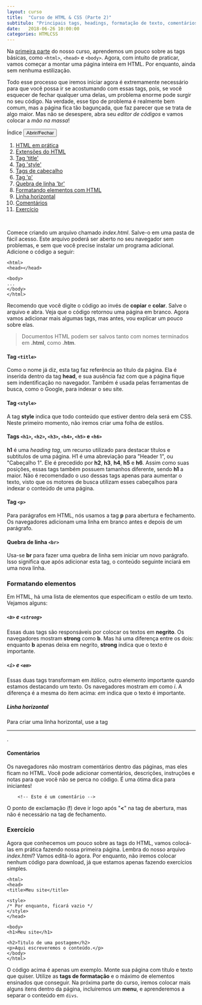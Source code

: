 ```yaml
---
layout: curso
title:  "Curso de HTML & CSS (Parte 2)"
subtitulo: "Principais tags, headings, formatação de texto, comentários e estrutura básica de página."
date:   2018-06-26 10:00:00
categories: HTMLCSS
---
```


Na [primeira parte](https://envolte.github.io/curso/2018/06/26/curso-html-css-parte-1.html) do nosso curso, aprendemos um pouco sobre as tags básicas, como ``<html>``, ``<head>`` e ``<body>``. Agora, com intuito de praticar, vamos começar a montar uma página inteira em HTML. Por enquanto, ainda sem nenhuma estilização.

Todo esse processo que iremos iniciar agora é extremamente necessário para que você possa ir se acostumando com essas tags, pois, se você esquecer de fechar qualquer uma delas, um problema enorme pode surgir no seu código. Na verdade, esse tipo de problema é realmente bem comum, mas a página fica tão bagunçada, que faz parecer que se trata de algo maior. Mas não se desespere, abra seu *editor de códigos* e vamos colocar a *mão na massa*!

<section id="quadro">
<label>Índice</label> <button class="openclose">Abrir/Fechar</button>
<div class="linha"></div>
<section id="indice">
<ol><!-- indice -->

<li><a href="#01">HTML em prática</a></li>
<li><a href="#02">Extensões do HTML</a></li>
<li><a href="#03">Tag 'title'</a></li>
<li><a href="#04">Tag 'style'</a></li>
<li><a href="#05">Tags de cabeçalho</a></li>
<li><a href="#06">Tag 'p'</a></li>
<li><a href="#07">Quebra de linha 'br'</a></li>
<li><a href="#08">Formatando elementos com HTML</a></li>
<li><a href="#09">Linha horizontal</a></li>
<li><a href="#10">Comentários</a></li>
<li><a href="#11">Exercício</a></li>

</ol>
</section>
</section><br>

<span id="01"></span>
Comece criando um arquivo chamado *index.html*. Salve-o em uma pasta de fácil acesso. Este arquivo poderá ser aberto no seu navegador sem problemas, e sem que você precise instalar um programa adicional. Adicione o código a seguir:

    <html>
    <head></head>
 
    <body>
    ...
    </body>
    </html>
    
Recomendo que você digite o código ao invés de **copiar** e **colar**. Salve o arquivo e abra. Veja que o código retornou uma página em branco. Agora vamos adicionar mais algumas tags, mas antes, vou explicar um pouco sobre elas.

<span id="02"></span>
> Documentos HTML podem ser salvos tanto com nomes terminados em **.html**, como **.htm**.

<span id="03"></span>
#### Tag ``<title>``

Como o nome já diz, esta tag faz referência ao título da página. Ela é inserida dentro da tag **head**, e sua ausência faz com que a página fique sem indentificação no navegador. Também é usada pelas ferramentas de busca, como o Google, para indexar o seu site.

<span id="04"></span>
#### Tag ``<style>``

A tag **style** indica que todo conteúdo que estiver dentro dela será em CSS. Neste primeiro momento, não iremos criar uma folha de estilos.

<span id="05"></span>
#### Tags ``<h1>``, ``<h2>``, ``<h3>``, ``<h4>``, ``<h5>`` e ``<h6>``

**h1** é uma *heading tag*, um recurso utilizado para destacar títulos e subtitulos de uma página. H1 é uma abreviação para "Header 1", ou "Cabeçalho 1". Ele é precedido por **h2**, **h3**, **h4**, **h5** e **h6**. Assim como suas posições, essas tags também possuem tamanhos diferente, sendo **h1** a maior. Não é recomendado o uso dessas tags apenas para aumentar o texto, visto que os motores de busca utilizam esses cabeçalhos para indexar o conteúdo de uma página.

<span id="06"></span>
#### Tag ``<p>``

Para parágrafos em HTML, nós usamos a tag **p** para abertura e fechamento. Os navegadores adicionam uma linha em branco antes e depois de um parágrafo.

<span id="07"></span>
#### Quebra de linha ``<br>``

Usa-se **br** para fazer uma quebra de linha sem iniciar um novo parágrafo. Isso significa que após adicionar esta tag, o conteúdo seguinte inciará em uma nova linha.

<span id="08"></span>
### Formatando elementos

Em HTML, há uma lista de elementos que especificam o estilo de um texto. Vejamos alguns:

##### ``<b>`` e ``<strong>``

Essas duas tags são responsáveis por colocar os textos em **negrito**. Os navegadores mostram **strong** como **b**. Mas há uma diferença entre os dois: enquanto **b** apenas deixa em negrito, **strong** indica que o texto é importante.

##### ``<i>`` e ``<em>``

Essas duas tags transformam em *itálico*, outro elemento importante quando estamos destacando um texto. Os navegadores mostram *em* como *i*. A diferença é a mesma do item acima: *em* indica que o texto é importante.

<span id="09"></span>
##### Linha horizontal

Para criar uma linha horizontal, use a tag **<hr>**.

<span id="10"></span>
#### Comentários

Os navegadores não mostram comentários dentro das páginas, mas eles ficam no HTML. Você pode adicionar comentários, descrições, instruções e notas para que você não se perca no código. É uma ótima dica para iniciantes!

        <!-- Este é um comentário -->
        
O ponto de exclamação (**!**) deve ir logo após "**<**" na tag de abertura, mas não é necessário na tag de fechamento.

<span id="11"></span>
### Exercício

Agora que conhecemos um pouco sobre as tags do HTML, vamos colocá-las em prática fazendo nossa primeira página. Lembra do nosso arquivo *index.html*? Vamos editá-lo agora. Por enquanto, não iremos colocar nenhum código para download, já que estamos apenas fazendo exercícios simples.

    <html>
    <head>
    <title>Meu site</title>
    
    <style>
    /* Por enquanto, ficará vazio */
    </style>
    </head>
 
    <body>
    <h1>Meu site</h1>
    
    <h2>Titulo de uma postagem</h2>
    <p>Aqui escreveremos o conteúdo.</p>
    </body>
    </html>

O código acima é apenas um exemplo. Monte sua página com título e texto que quiser. Utilize as **tags de formatação** e o máximo de elementos ensinados que conseguir. Na próxima parte do curso, iremos colocar mais alguns itens dentro da página, incluiremos um **menu**, e aprenderemos a separar o conteúdo em ``divs``.

